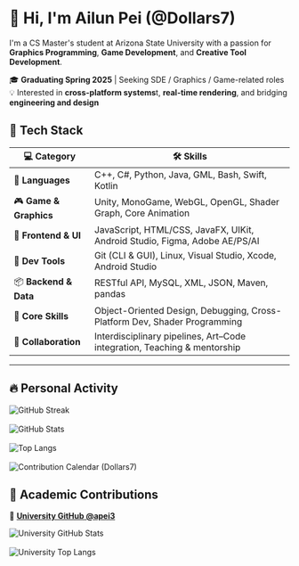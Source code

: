# 👋 Hi, I'm Ailun Pei (@Dollars7)

I'm a CS Master's student at Arizona State University with a passion for **Graphics Programming**, **Game Development**,  and **Creative Tool Development**.

🎓 **Graduating Spring 2025** | Seeking SDE / Graphics / Game-related roles  
💡 Interested in **cross-platform systems**t, **real-time rendering**, and bridging **engineering and design**



## 🧰 Tech Stack

| 💻 **Category**        | 🛠️ **Skills** |
|------------------------|----------------|
| 🧠 **Languages**        | C++, C#, Python, Java, GML, Bash, Swift, Kotlin |
| 🎮 **Game & Graphics** | Unity, MonoGame, WebGL, OpenGL, Shader Graph, Core Animation |
| 🎨 **Frontend & UI**   | JavaScript, HTML/CSS, JavaFX, UIKit, Android Studio, Figma, Adobe AE/PS/AI |
| 🧪 **Dev Tools**       | Git (CLI & GUI), Linux, Visual Studio, Xcode, Android Studio |
| 📦 **Backend & Data**  | RESTful API, MySQL, XML, JSON, Maven, pandas |
| 🚀 **Core Skills**     | Object-Oriented Design, Debugging, Cross-Platform Dev, Shader Programming |
| 🤝 **Collaboration**   | Interdisciplinary pipelines, Art–Code integration, Teaching & mentorship |

---


## 🔥 Personal Activity



![GitHub Streak](https://streak-stats.demolab.com?user=Dollars7&theme=tokyonight)  
<br>
![GitHub Stats](https://github-readme-stats.vercel.app/api?username=Dollars7&show_icons=true&hide_rank=true&theme=tokyonight)  
<br>
![Top Langs](https://github-readme-stats.vercel.app/api/top-langs/?username=Dollars7&layout=compact&theme=tokyonight)  
<br>
![Contribution Calendar (Dollars7)](https://ghchart.rshah.org/Dollars7)



## 🧪 Academic Contributions



🔗 **[University GitHub @apei3](https://github.com/apei3)**

![University GitHub Stats](https://github-readme-stats.vercel.app/api?username=apei3&show_icons=true&hide_rank=true&theme=algolia)  
<br>
![University Top Langs](https://github-readme-stats.vercel.app/api/top-langs/?username=apei3&layout=compact&theme=algolia)  
<br>
<!-- **Contribution Calendar (apei3)**  
![University Contributions](https://ghchart.rshah.org/apei3) -->
